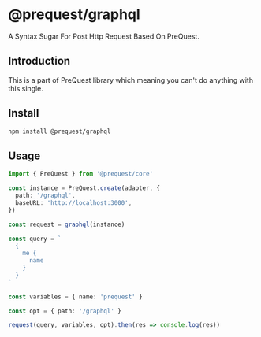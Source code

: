 # @prequest/graphql

A Syntax Sugar For Post Http Request Based On PreQuest.

## Introduction

This is a part of PreQuest library which meaning you can't do anything with this single.

## Install

```bash
npm install @prequest/graphql
```

## Usage

```ts
import { PreQuest } from '@prequest/core'

const instance = PreQuest.create(adapter, {
  path: '/graphql',
  baseURL: 'http://localhost:3000',
})

const request = graphql(instance)

const query = `
  {
    me {
      name
    }
  }
`

const variables = { name: 'prequest' }

const opt = { path: '/graphql' }

request(query, variables, opt).then(res => console.log(res))
```
